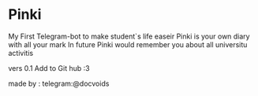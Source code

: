 # Pinki
My First Telegram-bot to make student`s life easeir
Pinki is your own diary with all your mark
In future Pinki would remember you about all universitu activitis

vers 0.1 Add to Git hub :3


made by :
telegram:@docvoids